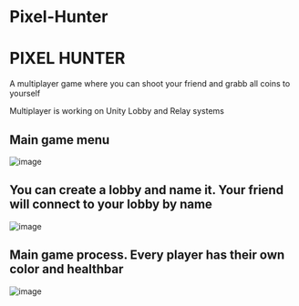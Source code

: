 # Pixel-Hunter
<h1>PIXEL HUNTER</h1>
<p>A multiplayer game where you can shoot your friend and grabb all coins to yourself</p>
<p>Multiplayer is working on Unity Lobby and Relay systems</p>

<h2>Main game menu</h1>

![image](https://github.com/StravyVox/Pixel-Hunter/assets/79334343/87e689d7-c3eb-4cc5-b6e5-8a16cd8bceaf)


<h2>You can create a lobby and name it. Your friend will connect to your lobby by name</h2>

![image](https://github.com/StravyVox/Pixel-Hunter/assets/79334343/2221f7af-d254-4e43-9863-ceff6f2b7a54)

<h2>Main game process. Every player has their own color and healthbar</h2>

![image](https://github.com/StravyVox/Pixel-Hunter/assets/79334343/577898ad-6dfe-4ccf-ba27-d701090c12c9)
